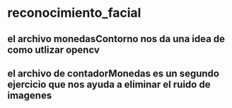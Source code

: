 # reconocimiento_facial
## el archivo monedasContorno nos da una idea de como utlizar opencv
## el archivo de contadorMonedas es un segundo ejercicio que nos ayuda a eliminar el ruido de imagenes

